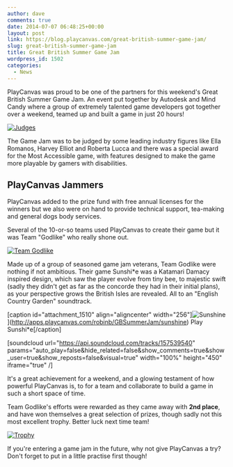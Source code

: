 ```yaml
---
author: dave
comments: true
date: 2014-07-07 06:48:25+00:00
layout: post
link: https://blog.playcanvas.com/great-british-summer-game-jam/
slug: great-british-summer-game-jam
title: Great British Summer Game Jam
wordpress_id: 1502
categories:
  - News
---
```


PlayCanvas was proud to be one of the partners for this weekend's Great British Summer Game Jam. An event put together by Autodesk and Mind Candy where a group of extremely talented game developers got together over a weekend, teamed up and built a game in just 20 hours!

[![Judges](https://blog.playcanvas.com/wp-content/uploads/2014/07/judges.jpg)](http://blog.playcanvas.com/wp-content/uploads/2014/07/judges.jpg)

The Game Jam was to be judged by some leading industry figures like Ella Romanos, Harvey Elliot and Roberta Lucca and there was a special award for the Most Accessible game, with features designed to make the game more playable by gamers with disabilities.

## PlayCanvas Jammers

PlayCanvas added to the prize fund with free annual licenses for the winners but we also were on hand to provide technical support, tea-making and general dogs body services.

Several of the 10-or-so teams used PlayCanvas to create their game but it was Team "Godlike" who really shone out.

[![Team Godlike](https://blog.playcanvas.com/wp-content/uploads/2014/07/2014-07-06-19.04.25.jpg)](http://blog.playcanvas.com/wp-content/uploads/2014/07/2014-07-06-19.04.25.jpg)

Made up of a group of seasoned game jam veterans, Team Godlike were nothing if not ambitious. Their game Sunshi\*e was a Katamari Damacy inspired design, which saw the player evolve from tiny bee, to majestic swift (sadly they didn't get as far as the concorde they had in their initial plans), as your perspective grows the British Isles are revealed. All to an "English Country Garden" soundtrack.

[caption id="attachment_1510" align="aligncenter" width="256"]![Sunshine](https://blog.playcanvas.com/wp-content/uploads/2014/07/sunshine.png)](http://apps.playcanvas.com/robinb/GBSummerJam/sunshine) Play Sunshi\*e[/caption]

[soundcloud url="https://api.soundcloud.com/tracks/157539540" params="auto_play=false&hide_related=false&show_comments=true&show_user=true&show_reposts=false&visual=true" width="100%" height="450" iframe="true" /]

It's a great achievement for a weekend, and a glowing testament of how powerful PlayCanvas is, to for a team and collaborate to build a game in such a short space of time.

Team Godlike's efforts were rewarded as they came away with **2nd place**, and have won themselves a great selection of prizes, though sadly not this most excellent trophy. Better luck next time team!

[![Trophy](https://blog.playcanvas.com/wp-content/uploads/2014/07/trophy.jpg)](http://blog.playcanvas.com/wp-content/uploads/2014/07/trophy.jpg)

If you're entering a game jam in the future, why not give PlayCanvas a try? Don't forget to put in a little practise first though!
